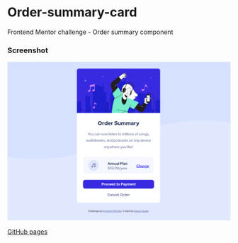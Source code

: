 # Order-summary-card
Frontend Mentor challenge - Order summary component

### Screenshot

![](./screenshot.png)

[GitHub pages](https://kari-osk.github.io/Order-summary-card/ "Order Summary Card")

